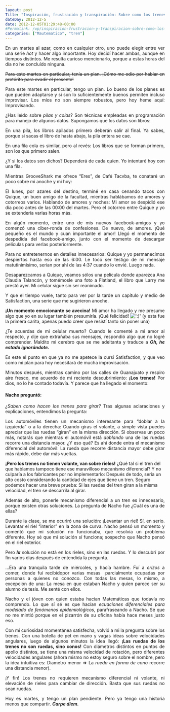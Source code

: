 ```yaml
---
layout: post
Title: "Inspiración, frustración y transpiración: Sobre como los trenes cambian de dirección"
dateDay: 2012-12-5
date: 2012-12-05T01:29:48+00:00
#Permalink: /wp/inspiracion-frustracion-y-transpiracion-sobre-como-los-trenes-cambian-de-direccion.html
categories: ["Mautematico", "tren"]
---
```


<p style="text-align: justify;">En un martes al azar, como en cualquier otro, uno puede elegir entre ver una serie <em>hot</em> y hacer algo importante. Hoy decidí hacer ambas, aunque en tiempos distintos. Me resulta curioso mencionarlo, porque a estas horas del día no he concluído ninguna.</p>
<p><del></p>
<p style="text-align: justify;"><del>Para este martes en particular, tenía un plan. ¡Cómo me odio por hablar en pretérito para evadir el presente!</del></p>
<p></del></p>
<p style="text-align: justify;">Para este martes en particular, tengo un plan. Lo bueno de los planes es que pueden adaptarse y si son lo suficientemente buenos permiten incluso improvisar. Los míos no son siempre robustos, pero hoy heme aquí: Improvisando.</p>
<p style="text-align: justify;">¿Has leído sobre <em>pilas y colas</em>? Son técnicas empleadas en programación para manejo de algunos datos. Supongamos que los datos son libros:</p>
<p style="text-align: justify;">En una pila, los libros apilados primero deberán salir al final. Ya sabes, porque si sacas el libro de hasta abajo, la pila entera se cae.</p>
<p style="text-align: justify;">En una <del>fila</del> cola es similar, pero al revés: Los libros que se forman primero, son los que primero salen.</p>
<p style="text-align: justify;">¿Y si los datos son dichos? Dependerá de cada quien. Yo intentaré hoy con una fila.</p>
<p style="text-align: justify;">Mientras GrooveShark me ofrece &#8220;Eres&#8221;, de Café Tacvba, te conataré un poco sobre mi anoche y mi hoy:</p>
<p style="text-align: justify;">El lunes, por azares del destino, terminé en casa cenando tacos con Quique, un buen amigo de la facultad, mientras hablábamos de amores y cotorreos varios. Hablando de amores y noches: Mi amor se despidió ese día poco antes de las 00:00 del martes. Pero el cotorreo entre Quique y yo se extendería varias horas más.</p>
<p style="text-align: justify;">En algún momento, entre uno de mis nuevos facebook-amigos y yo comenzó una ciber-ronda de confesiones. De nuevo, de amores. ¡Qué pequeño es el mundo y cuan importante el amor! Llegó el momento de despedida del facebook-amigo, junto con el momento de descargar películas para verlas posteriormente.</p>
<p style="text-align: justify;">Para no entretenernos en detalles innecesarios: Quique y yo permanecimos despiertos hasta eso de las 6:00. Le tocó ser testigo de mi mensaje matutinimísimo, serían por ahí de las 4:37 cuando lo envié. Luego nada.</p>
<p style="text-align: justify;">Desaparezcamos a Quique, veamos sólos una película donde aparezca Ana Claudia Talancón, y tomémosle una foto a Flatland, el libro que Larry me prestó ayer. Mi celular sigue sin ser reanimado.</p>
<p style="text-align: justify;">Y que el tiempo vuele, tanto para ver por la tarde un capítulo y medio de Satisfaction, una serie que me sugirieron anoche.</p>
<p style="text-align: justify;"><strong>¡Un momento emocionante se avecina!</strong> Mi amor ha llegado y me presume algo que yo en su lugar también presumiría. ¡Qué felicidad! <img src=&#39;http://blog.mautematico.com/wp-includes/images/smilies/icon_smile.gif&#39; alt=&#39;:)&#39; class=&#39;wp-smiley&#39; /> (y esta fue la primera carita, apenas puedo creer que resistí tanto sin poner una)</p>
<p style="text-align: justify;">¿Te acuerdas de mi celular muerto? Cuando le comenté a mi amor al respecto, y dije que extrañaba sus mensajes, respondió algo que no logré comprender. Maldito mi cerebro que se me adeltanta y traduce a <strong><em>Oh, he estado ignorándote.</em></strong></p>
<p style="text-align: justify;"><strong></strong>Es este el punto en que ya no me apetece la cursi Satisfaction, y que veo como mi plan para hoy necesitará de mucha improvisación.</p>
<p style="text-align: justify;">Minutos después, mientras camino por las calles de Guanajuato y respiro aire fresco, me acuerdo de mi reciente descubrimiento: <strong>¡Los trenes!</strong> Por dios, no lo he contado todavía. Y parece que ha llegado el momento:</p>
<h4 style="text-align: justify;"><strong>Nacho preguntó:</strong></h4>
<p style="text-align: justify;"><em>¿Saben como hacen los trenes para girar?</em> Tras algunas aclaraciones y explicaciones, entendimos la pregunta:</p>
<p style="text-align: justify;">Los automóviles tienen un mecanísmo interesante para &#8220;doblar a la izquierda&#8221; o a la derecha: Cuando giras el volante, a simple vista puedes apreciar que las ruedas &#8220;giran&#8221; en la misma dirección. Si observas un poco más, notarás que mientras el automóvil está <em>doblando</em> una de las ruedas recorre una distancia mayor. ¿Y eso qué? Es ahí donde entra el mecanismo diferencial del automóvil: La rueda que recorre distancia mayor debe girar más rápido, debe dar más vueltas.</p>
<p><strong>¡Pero los trenes no tienen volante, van sobre rieles!</strong> ¿Qué tal si el tren del que hablamos tampoco tiene ese maravilloso mecanísmo diferencial? Y no culparía a los fabricantes por no implementarlo: Después de todo, sería un alto costo considerando la cantidad de ejes que tiene un tren. Seguro podemos hacer una breve prueba: Si las ruedas del tren giran a la misma velocidad, el tren se descarrila al girar.</p>
<p style="text-align: justify;">Además de alto, ponerle mecanismo diferencial a un tren es innecesario, porque existen otras soluciones. La pregunta de Nacho fue ¿Cuál es una de ellas?</p>
<p style="text-align: justify;">Durante la clase, se me ocuriró una solución: ¡Levantar un riel! Sí, en serio. Levantar el riel &#8220;interior&#8221; en la zona de curva. Nacho pensó un momento y comentó que mi solución no funcionaba, que resolvía un problema diferente. Hoy sé que mi solución sí funciona; sospecho que Nacho pensó en el riel exterior.</p>
<p style="text-align: justify;">Pero <strong><em>la</em></strong><em> </em>solución no está en los rieles, sino en las ruedas. Y lo descubrí por fin varios dias después de entendida la pregunta.</p>
<p style="text-align: justify;">&#8230;Era una tranquila tarde de miércoles, y hacía hambre. Fuí a <em>erizos</em> a comer, donde fuí recibidopor varias mesas  parcialmente ocupadas por personas a quienes no conozco. Con todas las mesas, lo mismo, a excepción de una: La mesa en que estaban Nacho y quien parece ser su alumno de tesis. Me senté con ellos.</p>
<p style="text-align: justify;">Nacho y el jóven con quien estaba hacían Matemáticas que todavía no comprendo. Lo que sí sé es que hacían <em>ecuaciones diferenciales para modelado de fenómenos epidemiolóǵicos</em>, parafraseando a Nacho. Sé que no me mintió porque en el pizarrón de su oficina había hace meses justo eso.</p>
<p style="text-align: justify;">Con mi curiosidad momentánea satisfecha, volvió a mi la pregunta sobre los trenes. Con una botella de pet en mano y vagas ideas sobre velocidades angulares, luego de algunos minutos la idea llegó: <strong>¡Las ruedas de los trenes no son ruedas, sino conos!</strong> Con diámetros distintos en puntos de apollo distintos, se tiene una misma velocidad de rotación, pero diferentes velocidades angulares (ahora mismo no estoy seguro sobre el nombre, pero la idea intuitiva es: Diametro menor =&gt; La <em>rueda en forma de cono</em> recorre una distancia menor).</p>
<p style="text-align: justify;">¡Y fin! Los trenes no requieren mecanismo diferencial ni volante, ni elevación de rieles para cambiar de dirección. Basta que sus ruedas no sean ruedas.</p>
<p style="text-align: justify;">Hoy es martes, y tengo un plan pendiente. Pero ya tengo una historia menos que compartir. <em><strong>Carpe diem.</strong></em></p>
